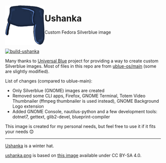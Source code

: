 <p><img src="ushanka.png" width=128px align="left"><h1>Ushanka</h1>

Custom Fedora Silverblue image</p>

<br/>

[![build-ushanka](https://github.com/fsobolev/ushanka/actions/workflows/build.yml/badge.svg)](https://github.com/fsobolev/ushanka/actions/workflows/build.yml)

Many thanks to [Universal Blue](https://github.com/ublue-os) project for providing a way to create custom Silverblue images. Most of files in this repo are from [ublue-os/main](https://github.com/ublue-os/main) (some are slightly modified).

List of changes (compared to ublue-main):
* Only Silverblue (GNOME) images are created
* Removed some CLI apps, Firefox, GNOME Terminal, Totem Video Thumbnailer (ffmpeg thumbnailer is used instead), GNOME Background Logo extension
* Added GNOME Console, nautilus-python and a few development tools: dotnet7, gettext, glib2-devel, blueprint-compiler

This image is created for my personal needs, but feel free to use it if it fits your needs :blush:

---

[Ushanka](https://en.wikipedia.org/wiki/Ushanka) is a winter hat.

[ushanka.png](ushanka.png) is based on [this image](https://commons.wikimedia.org/wiki/File:Russia_Countryball.png) available under CC BY-SA 4.0.
